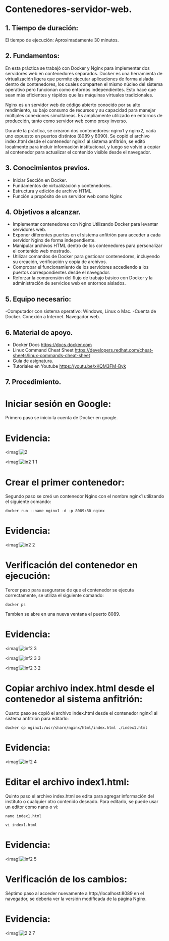 # Contenedores-servidor-web.
## 1. Tiempo de duración:
El tiempo de ejecución: Aproximadamente 30 minutos.
## 2. Fundamentos:
En esta práctica se trabajó con Docker y Nginx para implementar dos servidores web en contenedores separados. Docker es una herramienta de virtualización ligera que permite ejecutar aplicaciones de forma aislada dentro de contenedores, los cuales comparten el mismo núcleo del sistema operativo pero funcionan como entornos independientes. Esto hace que sean más eficientes y rápidos que las máquinas virtuales tradicionales.

Nginx es un servidor web de código abierto conocido por su alto rendimiento, su bajo consumo de recursos y su capacidad para manejar múltiples conexiones simultáneas. Es ampliamente utilizado en entornos de producción, tanto como servidor web como proxy inverso.

Durante la práctica, se crearon dos contenedores: nginx1 y nginx2, cada uno expuesto en puertos distintos (8089 y 8090). Se copió el archivo index.html desde el contenedor nginx1 al sistema anfitrión, se editó localmente para incluir información institucional, y luego se volvió a copiar al contenedor para actualizar el contenido visible desde el navegador.
## 3. Conocimientos previos.
- Iniciar Sección en Docker.
- Fundamentos de virtualización y contenedores.
- Estructura y edición de archivo HTML.
- Función u propósito de un servidor web como Nginx
## 4. Objetivos a alcanzar.
- Implementar contenedores con Nginx Utilizando Docker para levantar servidores web.
- Exponer diferentes puertos en el sistema anfitrión para acceder a cada servidor Nginx de forma independiente.
- Manipular archivos HTML dentro de los contenedores para personalizar el contenido web mostrado.
- Utilizar comandos de Docker para gestionar contenedores, incluyendo su creación, verificación y copia de archivos.
- Comprobar el funcionamiento de los servidores accediendo a los puertos correspondientes desde el navegador.
- Reforzar la comprensión del flujo de trabajo básico con Docker y la administración de servicios web en entornos aislados.
## 5. Equipo necesario:
-Computador con sistema operativo: Windows, Linux o Mac.
-Cuenta de Docker.
Conexión a Internet.
Navegador web.
## 6. Material de apoyo.
- Docker Docs https://docs.docker.com
- Linux Command Cheat Sheet https://developers.redhat.com/cheat-sheets/linux-commands-cheat-sheet​
- Guía de asignatura.
- Tutoriales en Youtube https://youtu.be/xKQM3FM-Byk
## 7. Procedimiento.
# Iniciar sesión en Google:
Primero paso se inicio la cuenta de Docker en google.
# Evidencia:
<imag!![2](https://github.com/user-attachments/assets/4b12fc0b-8655-4ef2-a074-836dacc955f9)

<imag!![in2 1 1](https://github.com/user-attachments/assets/9c70aef1-ccf5-4112-a149-b6348be1e1ad)

# Crear el primer contenedor:
Segundo paso se creó un contenedor Nginx con el nombre nginx1 utilizando el siguiente comando:
```
docker run --name nginx1 -d -p 8089:80 nginx
```
# Evidencia:
<imag!![in2 2](https://github.com/user-attachments/assets/7d5e1161-02bf-4f47-88c2-4290144b53e9)

# Verificación del contenedor en ejecución:
Tercer paso para asegurarse de que el contenedor se ejecuta correctamente, se utiliza el siguiente comando:
```
docker ps
```
Tambien se abre en una nueva ventana el puerto 8089.

# Evidencia:
<imag!![inf2 3](https://github.com/user-attachments/assets/701793f2-5eb7-417a-a855-5d13148f2023)

<imag!![inf2 3 3](https://github.com/user-attachments/assets/f61e8fd6-5767-404d-89d4-7960ac6cb15a)

<imag!![inf2 3 2](https://github.com/user-attachments/assets/b91472f2-0152-4fee-ad81-696aecdb5b83)

# Copiar archivo index.html desde el contenedor al sistema anfitrión:
Cuarto paso se copió el archivo index.html desde el contenedor nginx1 al sistema anfitrión para editarlo:
```
docker cp nginx1:/usr/share/nginx/html/index.html ./index1.html
```
# Evidencia:
<imag!![inf2 4](https://github.com/user-attachments/assets/8f62c49d-5f1a-4c9b-a27b-c7648b504b77)

# Editar el archivo index1.html:
Quinto paso el  archivo index.html se edita para agregar información del instituto o cualquier otro contenido deseado. Para editarlo, se puede usar un editor como nano o vi:
```
nano index1.html
```
```
vi index1.html
```
# Evidencia:
<imag!![inf2 5](https://github.com/user-attachments/assets/873061a3-26b1-4cf4-9da8-4f4e2ad4b344)

# Verificación de los cambios:
Séptimo paso al acceder nuevamente a http://localhost:8089 en el navegador, se debería ver la versión modificada de la página Nginx.
# Evidencia:
<imag!![2 2 7](https://github.com/user-attachments/assets/343161c6-43e9-4c50-a326-2fbea544b95e)


